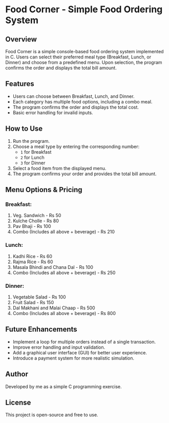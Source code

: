 # Food Corner - Simple Food Ordering System

## Overview
Food Corner is a simple console-based food ordering system implemented in C. Users can select their preferred meal type (Breakfast, Lunch, or Dinner) and choose from a predefined menu. Upon selection, the program confirms the order and displays the total bill amount.

## Features
- Users can choose between Breakfast, Lunch, and Dinner.
- Each category has multiple food options, including a combo meal.
- The program confirms the order and displays the total cost.
- Basic error handling for invalid inputs.

## How to Use
1. Run the program.
2. Choose a meal type by entering the corresponding number:
   - `1` for Breakfast
   - `2` for Lunch
   - `3` for Dinner
3. Select a food item from the displayed menu.
4. The program confirms your order and provides the total bill amount.

## Menu Options & Pricing
### Breakfast:
1. Veg. Sandwich - Rs 50
2. Kulche Cholle - Rs 80
3. Pav Bhaji - Rs 100
4. Combo (Includes all above + beverage) - Rs 210

### Lunch:
1. Kadhi Rice - Rs 60
2. Rajma Rice - Rs 60
3. Masala Bhindi and Chana Dal - Rs 100
4. Combo (Includes all above + beverage) - Rs 250

### Dinner:
1. Vegetable Salad - Rs 100
2. Fruit Salad - Rs 150
3. Dal Makhani and Malai Chaap - Rs 500
4. Combo (Includes all above + beverage) - Rs 800

## Future Enhancements
- Implement a loop for multiple orders instead of a single transaction.
- Improve error handling and input validation.
- Add a graphical user interface (GUI) for better user experience.
- Introduce a payment system for more realistic simulation.

## Author
Developed by me as a simple C programming exercise.

## License
This project is open-source and free to use.

